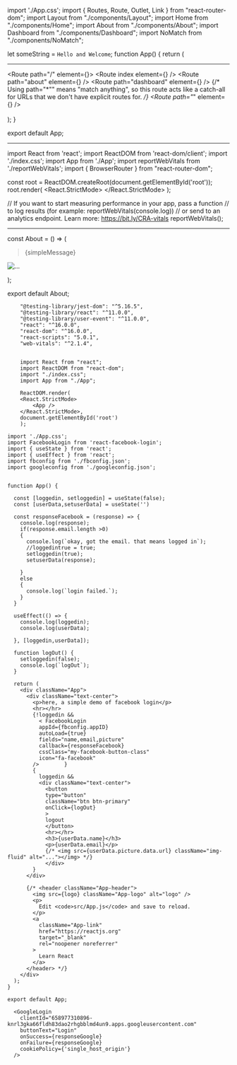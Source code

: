 
import './App.css';
import { Routes, Route, Outlet, Link } from "react-router-dom";
import Layout from "./components/Layout";
import Home from "./components/Home";
import About from "./components/About";
import Dashboard from "./components/Dashboard";
import NoMatch from "./components/NoMatch";

let someString = `Hello and Welcome`;
function App() {
  return (
    <div className="container text-center">
      <hr></hr>
      <Routes>
          <Route path="/" element={<Layout />}>
          <Route index element={<Home />} />
          <Route path="about" element={<About />} />
          <Route path="dashboard" element={<Dashboard />} />
          {/* Using path="*"" means "match anything", so this route
                acts like a catch-all for URLs that we don't have explicit
                routes for. */}
          <Route path="*" element={<NoMatch />} />
        </Route>
      </Routes>
    </div>    
  );
}

export default App;


-----

import React from 'react';
import ReactDOM from 'react-dom/client';
import './index.css';
import App from './App';
import reportWebVitals from './reportWebVitals';
import { BrowserRouter } from "react-router-dom";

const root = ReactDOM.createRoot(document.getElementById('root'));
root.render(
  <React.StrictMode>
    <BrowserRouter>
      <App />
    </BrowserRouter>
  </React.StrictMode>
);

// If you want to start measuring performance in your app, pass a function
// to log results (for example: reportWebVitals(console.log))
// or send to an analytics endpoint. Learn more: https://bit.ly/CRA-vitals
reportWebVitals();


----
const About = () => (
    <div className="text-center hero my-5">
        <blockquote class="blockquote">
        <p>{simpleMessage}</p>
        </blockquote>
        <img src={localImage} className="img-fluid" alt="..."></img>
  </div>
);

export default About;


```
    "@testing-library/jest-dom": "^5.16.5",
    "@testing-library/react": "^11.0.0",
    "@testing-library/user-event": "^11.0.0",
    "react": "^16.0.0",
    "react-dom": "^16.0.0",
    "react-scripts": "5.0.1",
    "web-vitals": "^2.1.4",
```

```

    import React from "react";
    import ReactDOM from "react-dom";
    import "./index.css";
    import App from "./App";

    ReactDOM.render(
    <React.StrictMode>
        <App />
    </React.StrictMode>,
    document.getElementById('root')
    );
```

```
import './App.css';
import FacebookLogin from 'react-facebook-login';
import { useState } from 'react';
import { useEffect } from 'react';
import fbconfig from './fbconfig.json';
import googleconfig from './googleconfig.json';


function App() {

  const [loggedin, setloggedin] = useState(false);
  const [userData,setuserData] = useState('')

  const responseFacebook = (response) => {  
    console.log(response);
    if(response.email.length >0)
    {
      console.log(`okay, got the email. that means logged in`);
      //loggedintrue = true;
      setloggedin(true);
      setuserData(response);

    }
    else
    {
      console.log(`login failed.`);
    }
  }  

  useEffect(() => {
    console.log(loggedin);
    console.log(userData);

  }, [loggedin,userData]);  

  function logOut() {
    setloggedin(false);
    console.log(`logOut`);
  }  

  return (
    <div className="App">
      <div className="text-center">
        <p>here, a simple demo of facebook login</p>
        <hr></hr>
        {!loggedin &&
          < FacebookLogin
          appId={fbconfig.appID}
          autoLoad={true}
          fields="name,email,picture"
          callback={responseFacebook}
          cssClass="my-facebook-button-class"
          icon="fa-facebook"
        />        }
        {
          loggedin &&         
          <div className="text-center">
            <button
            type="button"
            className="btn btn-primary"
            onClick={logOut}
            >
            logout
            </button>
            <hr></hr>            
            <h3>{userData.name}</h3>
            <p>{userData.email}</p>
            {/* <img src={userData.picture.data.url} className="img-fluid" alt="..."></img> */}
            </div>
        }
      </div>
      
      {/* <header className="App-header">
        <img src={logo} className="App-logo" alt="logo" />
        <p>
          Edit <code>src/App.js</code> and save to reload.
        </p>
        <a
          className="App-link"
          href="https://reactjs.org"
          target="_blank"
          rel="noopener noreferrer"
        >
          Learn React
        </a>
      </header> */}
    </div>
  );
}

export default App;

```
```
  <GoogleLogin
    clientId="658977310896-knrl3gka66fldh83dao2rhgbblmd4un9.apps.googleusercontent.com"
    buttonText="Login"
    onSuccess={responseGoogle}
    onFailure={responseGoogle}
    cookiePolicy={'single_host_origin'}
  />
```